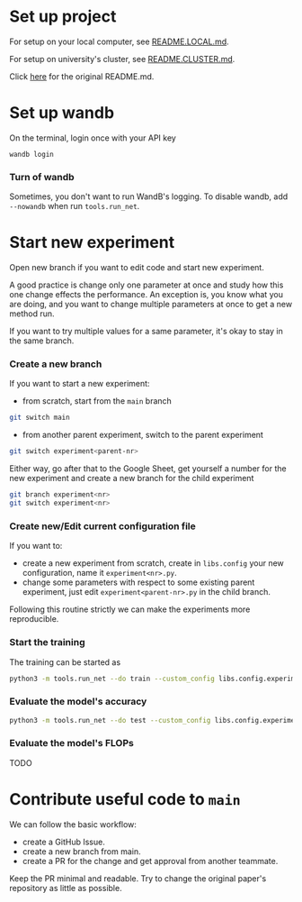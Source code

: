 # Set up project

For setup on your local computer, see [README.LOCAL.md](README.LOCAL.md).

For setup on university's cluster, see [README.CLUSTER.md](README.CLUSTER.md).

Click [here](README.md) for the original README.md.

# Set up wandb

On the terminal, login once with your API key

```
wandb login
```

### Turn of wandb

Sometimes, you don't want to run WandB's logging. To disable wandb, add `--nowandb` when run `tools.run_net`.

# Start new experiment

Open new branch if you want to edit code and start new experiment.

A good practice is change only one parameter at once and study how this one change effects the performance. An exception is, you know what you are doing, and you want to change multiple parameters at once to get a new method run.

If you want to try multiple values for a same parameter, it's okay to stay in the same branch.

### Create a new branch

If you want to start a new experiment:

- from scratch, start from the `main` branch

```bash
git switch main
```

- from another parent experiment, switch to the parent experiment

```bash
git switch experiment<parent-nr>
```

Either way, go after that to the Google Sheet, get yourself a number for the new experiment and create a new branch for the child experiment

```bash
git branch experiment<nr>
git switch experiment<nr>
```

### Create new/Edit current configuration file

If you want to:
- create a new experiment from scratch, create in `libs.config` your new configuration, name it `experiment<nr>.py`. 
- change some parameters with respect to some existing parent experiment, just edit `experiment<parent-nr>.py` in the child branch.

Following this routine strictly we can make the experiments more reproducible.

### Start the training

The training can be started as 

```bash
python3 -m tools.run_net --do train --custom_config libs.config.experiment<nr>
```

### Evaluate the model's accuracy

```bash
python3 -m tools.run_net --do test --custom_config libs.config.experiment<nr>
```
### Evaluate the model's FLOPs

TODO

# Contribute useful code to `main`

We can follow the basic workflow: 
- create a GitHub Issue.
- create a new branch from main.
- create a PR for the change and get approval from another teammate.

Keep the PR minimal and readable. Try to change the original paper's repository as little as possible.